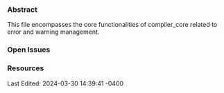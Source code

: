### Abstract
This file encompasses the core functionalities of compiler_core related to error and warning management.

### Open Issues

### Resources
Last Edited: 2024-03-30 14:39:41 -0400
